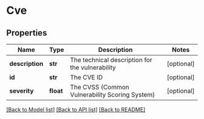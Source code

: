 # Cve

## Properties
Name | Type | Description | Notes
------------ | ------------- | ------------- | -------------
**description** | **str** | The technical description for the vulnerability | [optional] 
**id** | **str** | The CVE ID | [optional] 
**severity** | **float** | The CVSS (Common Vulnerability Scoring System) | [optional] 

[[Back to Model list]](../README.md#documentation-for-models) [[Back to API list]](../README.md#documentation-for-api-endpoints) [[Back to README]](../README.md)


